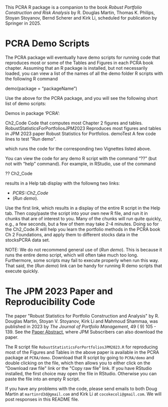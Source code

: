 This PCRA R package is a companion to the book *Robust Portfolio Construction
and Risk Analysis* by R. Douglas Martin, Thomas K. Philips, Stoyan Stoyanov, 
Bernd Scherer and Kirk Li, scheduled for publication by Springer in 2025.

# PCRA Demo Scripts
The PCRA package will eventually have demo scripts for running code that reproduces most or some of the Tables and Figures in each PCRA book chapter.  Assuming that an R package is installed, but not necessarily loaded, you can view a list of the names of all the demo folder R scripts with the following R command

demo(package = “packageName”)

Use the above for the PCRA package, and you will see the following short list of demo scripts:

Demos in package ‘PCRA’:

Ch2_Code        Code that computes most Chapter
                2 figures and tables.
RobustStatisticsForPortfoliosJPM2023
                Reproduces most figures and
                tables in JPM 2023 paper Robust
                Statistics for Portfolios.
demoTest        A few code lines to test "Run
                demo".

which runs the code for the corresponding two Vignettes listed above.

You can view the code for any demo R script with the command “??” (but not with “help” command).  For example, in RStudio, use of the command

?? Ch2_Code

results in a Help tab display with the followng two links:

* *PCRS::Ch2_Code*
* (*Run demo*).

Use the first link, which results in a display of the entire R script in the Help tab.  Then copy/paste the script into your own new R file, and run it in chunks that are of interest to you. Many of the chunks will run quite quickly, e.g., a few seconds, but a few of them may take 2-4 minutes. Doing so for the Ch2_Code.R will help you learn the portfolio methods in the PCRA book Ch 2 Foundations, and apply them to different stocks data in the stocksPCRA data set.

NOTE: We do not recommend general use of (*Run demo*). This is because it runs the entire demo script, which will often take much too long. Furthermore, some scripts may fail to execute properly when run this way. That said, the (*Run demo*) link can be handy for running R demo scripts that execute quickly.

# The JPM 2023 Paper and Reproducibility Code
The paper "Robust Statistics for Portfolio Construction and Analysis" by 
R. Douglas Martin, Stoyan V. Stoyanov, Kirk Li and Mahmoud Shammaa, was published
in 2023 by *The Journal of Portfolio Management*, 49  ( 9) 105 - 139.  See the
 [Paper Abstract](https://www.pm-research.com/content/iijpormgmt/49/9/105),
where JPM Subscribers can also download the paper.

The R script file `RobustStatisticsForPortfoliosJPM2023.R` for reproducing most
of the Figures and Tables in the above paper is available in the PCRA package at 
`PCRA/demo`.  Download that R script by going to `PCRA/demo` and double clicking 
on the file, which then allows you to either click on the "Download raw file" 
link or the "Copy raw file" link.  If you have RStudio installed, the first choice 
may open the file in RStudio.  Otherwise you can paste the file into an empty R
script.

If you have any problems with the code, please send emails to both Doug Martin at 
`martinrd3d@gmail.com` and Kirk Li at `cocokecoli@gmail.com`. 
We will post responses in this README file.
